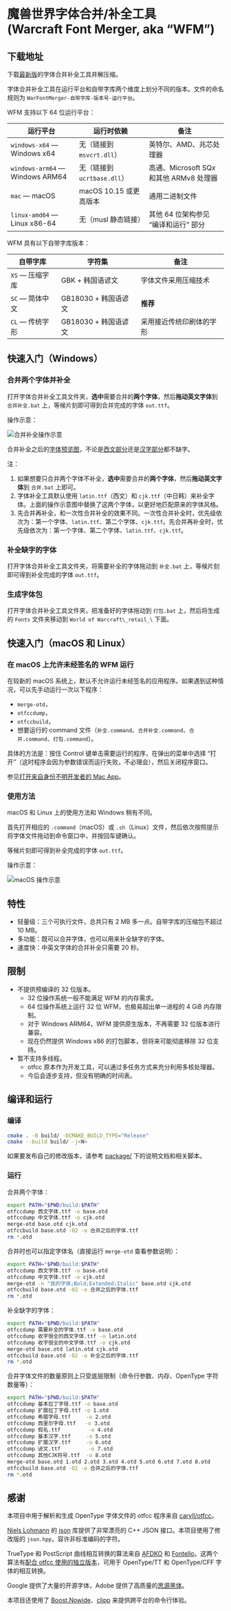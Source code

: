 # 魔兽世界字体合并/补全工具<br>(Warcraft Font Merger, aka “WFM”)

## 下载地址

下载[最新版](https://github.com/CyanoHao/Warcraft-Font-Merger/releases/latest)的字体合并补全工具并解压缩。

字体合并补全工具在运行平台和自带字库两个维度上划分不同的版本。文件的命名规则为 `WarFontMerger-自带字库-版本号-运行平台`。

WFM 支持以下 64 位运行平台：

| 运行平台 | 运行时依赖 | 备注 |
| -------- | ---------- | ---- |
| `windows-x64` — Windows x64 | 无（链接到 `msvcrt.dll`）| 英特尔、AMD、兆芯处理器 |
| `windows-arm64` — Windows ARM64 | 无（链接到 `ucrtbase.dll`）| 高通、Microsoft SQ<i>x</i> 和其他 ARMv8 处理器 |
| `mac` — macOS | macOS 10.15 或更高版本 | 通用二进制文件 |
| `linux-amd64` — Linux x86-64 | 无（musl 静态链接）| 其他 64 位架构参见 “编译和运行” 部分 |

WFM 具有以下自带字库版本：

| 自带字库 | 字符集 | 备注 |
| -------- | ------ | ---- |
| `XS` — 压缩字库 | GBK + 韩国语谚文 | 字体文件采用压缩技术 |
| `SC` — 简体中文 | GB18030 + 韩国语谚文 | **推荐** |
| `CL` — 传统字形 | GB18030 + 韩国语谚文 | 采用接近传统印刷体的字形 |

## 快速入门（Windows）

### 合并两个字体并补全

打开字体合并补全工具文件夹，**选中**需要合并的**两个字体**，然后**拖动英文字体**到 `合并补全.bat` 上，等候片刻即可得到合并完成的字体 `out.ttf`。

操作示意：

![合并补全操作示意](image/merge.png)

合并补全之后的[字体预览图](image/merge-out.png)，不论是[西文部分](image/latin.png)还是[汉字部分](image/cjk.png)都不缺字。

注：
1. 如果想要只合并两个字体不补全，**选中**需要合并的**两个字体**，然后**拖动英文字体**到 `合并.bat` 上即可。
2. 字体补全工具默认使用 `latin.ttf`（西文）和 `cjk.ttf`（中日韩）来补全字体。上面的操作示意图中替换了这两个字体，以更好地匹配原来的字体风格。
3. 先合并再补全，和一次性合并补全的效果不同。一次性合并补全时，优先级依次为：第一个字体、`latin.ttf`、第二个字体、`cjk.ttf`。先合并再补全时，优先级依次为：第一个字体、第二个字体、`latin.ttf`、`cjk.ttf`。

### 补全缺字的字体

打开字体合并补全工具文件夹，将需要补全的字体拖动到 `补全.bat` 上，等候片刻即可得到补全完成的字体 `out.ttf`。

### 生成字体包

打开字体合并补全工具文件夹，把准备好的字体拖动到 `打包.bat` 上，然后将生成的 `Fonts` 文件夹移动到 `World of Warcraft\_retail_\` 下面。

## 快速入门（macOS 和 Linux）

### 在 macOS 上允许未经签名的 WFM 运行

在较新的 macOS 系统上，默认不允许运行未经签名的应用程序。如果遇到这种情况，可以先手动运行一次以下程序：
* `merge-otd`，
* `otfccdump`，
* `otfccbuild`，
* 想要运行的 command 文件（`补全.command`、`合并补全.command`、`合并.command`、`打包.command`）。

具体的方法是：按住 Control 键单击需要运行的程序，在弹出的菜单中选择 “打开”（这时程序会因为参数错误而运行失败，不必理会），然后关闭程序窗口。

参见[打开来自身份不明开发者的 Mac App](https://support.apple.com/zh-cn/guide/mac-help/mh40616/mac)。

### 使用方法

macOS 和 Linux 上的使用方法和 Windows 稍有不同。

首先打开相应的 `.command`（macOS）或 `.sh`（Linux）文件，然后依次按照提示将字体文件拖动到命令窗口中，并按回车键确认。

等候片刻即可得到补全完成的字体 `out.ttf`。

操作示意：

![macOS 操作示意](image/mac.png)

## 特性

* 轻量级：三个可执行文件，总共只有 2 MB 多一点。自带字库的压缩包不超过 10 MB。
* 多功能：既可以合并字体，也可以用来补全缺字的字体。
* 速度快：中英文字体的合并补全只需要 20 秒。

## 限制

* 不提供预编译的 32 位版本。
  * 32 位操作系统一般不能满足 WFM 的内存需求。
  * 64 位操作系统上运行 32 位 WFM，也极易超出单一进程的 4 GiB 内存限制。
  * 对于 Windows ARM64，WFM 提供原生版本，不再需要 32 位版本进行兼容。
  * 现在仍然提供 Windows x86 的打包脚本，但将来可能彻底移除 32 位支持。
* 暂不支持多线程。
  * otfcc 原本作为开发工具，可以通过多任务方式来充分利用多核处理器。
  * 今后会逐步支持，但没有明确的时间表。

## 编译和运行

### 编译

```bash
cmake . -B build/ -DCMAKE_BUILD_TYPE="Release"
cmake --build build/ -j<N>
```

如果要发布自己的修改版本，请参考 [package/](package/) 下的说明文档和相关脚本。

### 运行

合并两个字体：
```bash
export PATH="$PWD/build:$PATH"
otfccdump 西文字体.ttf -o base.otd
otfccdump 中文字体.ttf -o cjk.otd
merge-otd base.otd cjk.otd
otfccbuild base.otd -O2 -o 合并之后的字体.ttf
rm *.otd
```

合并时也可以指定字体名（直接运行 `merge-otd` 查看参数说明）：
```bash
export PATH="$PWD/build:$PATH"
otfccdump 西文字体.ttf -o base.otd
otfccdump 中文字体.ttf -o cjk.otd
merge-otd -n "我的字体;Bold;Extended;Italic" base.otd cjk.otd
otfccbuild base.otd -O2 -o 合并之后的字体.ttf
rm *.otd
```

补全缺字的字体：
```bash
export PATH="$PWD/build:$PATH"
otfccdump 需要补全的字体.ttf -o base.otd
otfccdump 收字很全的西文字体.ttf -o latin.otd
otfccdump 收字很全的中文字体.ttf -o cjk.otd
merge-otd base.otd latin.otd cjk.otd
otfccbuild base.otd -O2 -o 补全之后的字体.ttf
rm *.otd
```

合并字体文件的数量原则上只受底层限制（命令行参数、内存、OpenType 字符数量等）：
```bash
export PATH="$PWD/build:$PATH"
otfccdump 基本拉丁字母.ttf -o base.otd
otfccdump 扩展拉丁字母.ttf -o 1.otd
otfccdump 希腊字母.ttf     -o 2.otd
otfccdump 西里尔字母.ttf   -o 3.otd
otfccdump 假名.ttf         -o 4.otd
otfccdump 基本汉字.ttf     -o 5.otd
otfccdump 扩展汉字.ttf     -o 6.otd
otfccdump 谚文.ttf         -o 7.otd
otfccdump 其他CJK符号.ttf  -o 8.otd
merge-otd base.otd 1.otd 2.otd 3.otd 4.otd 5.otd 6.otd 7.otd 8.otd
otfccbuild base.otd -O2 -o 合并之后的字体.ttf
rm *.otd
```

## 感谢

本项目中用于解析和生成 OpenType 字体文件的 otfcc 程序来自 [caryll/otfcc](https://github.com/caryll/otfcc)。

[Niels Lohmann](https://github.com/nlohmann) 的 [json](https://github.com/nlohmann/json) 库提供了非常漂亮的 C++ JSON 接口。本项目使用了修改版的 `json.hpp`，容许非标准编码的字符。

TrueType 和 PostScript 曲线相互转换的算法来自 [AFDKO](https://github.com/adobe-type-tools/afdko) 和 [Fontello](https://github.com/fontello/cubic2quad)。这两个算法有[配合 otfcc 使用的独立版本](https://github.com/nowar-fonts/otfcc-quad2cubic)，可用于 OpenType/TT 和 OpenType/CFF 字体的相互转换。

Google 提供了大量的开源字体，Adobe 提供了高质量的[思源黑体](https://github.com/adobe-fonts/source-han-sans)。

本项目还使用了 [Boost.Nowide](https://github.com/boostorg/nowide)、[clipp](https://github.com/muellan/clipp) 来提供跨平台的命令行体验。
